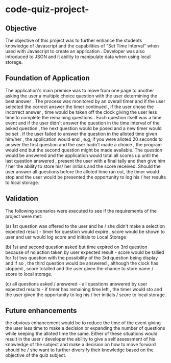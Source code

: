 # code-quiz-project-


Objective
---------

The objective of this project was to further enhance the students knowledge of Javascript
and the capabilities of "Set Time Interval" when used with Javascript to create an
application .  Developer was also introduced to JSON and it ability to manipulate data when using local storage.

Foundation of Application
-------------------------

The application's main premise was to move from one page to another asking the user a
multiple choice question with the user determining the best answer . The process was monitored by an overall timer and if the user selected the correct answer the timer continued , if the user chose the incorrect answer , time would be taken off the clock 
giving the user less time to complete the remaining questions .  Each question itself was a time event and if the user didn't answer the question in the time interval of the  asked question , the next question would be posed and a new timer would be set . If the user failed to answer the question in the alloted time given him/her , the application would end , e.g, if you were alloted 20 seconds to answer the first question and the user hadn't made a choice , the program would end but the second question might be made available.  The question would be answered and the application would total all scores up until the last question answered , present the user with a final tally and then give him / her the ability to store his/ her initials and the score received. Should the user answer all questions before the alloted time ran out, the timer would stop and the user would be presented the opportunity to log his / her results to local storage.

Validation
----------

The following scenarios were executed to see if the requirements of the project were met:

(a) 1st question was offered to the user and he / she didn't make a selection
    expected result - timer for question would expire , score would be shown to user
    and usr would log score and initials to Local Storage

(b) 1st and second question asked but time expired on 3rd question because of no action 
    taken by user
    expected result - score would be tallied for 1st two question with the possibility of the 3rd question being display and if so , the third question would be answered , although the clock has stopped , score totalled and the user given the chance to store name / score to local storage.

 (c) all questions asked / answered -  all questions answered by user
     expected results - if timer has remaining time left , the timer would sto and the user given the opportunity to log his / her initials / score to local storage.

Future enhancements
-------------------

the obvious enhancement would be to reduce the time of the event giving the user less time
to make a decision or expanding the number of questions while keeping the alloted time the same.  Either of these situations would result in the user / developer the ability to give a self assessment of his knowledge of the subject and make a decision on how to move forward should he / she want to further diversify their knowledge based on the objective of the quiz subject.
